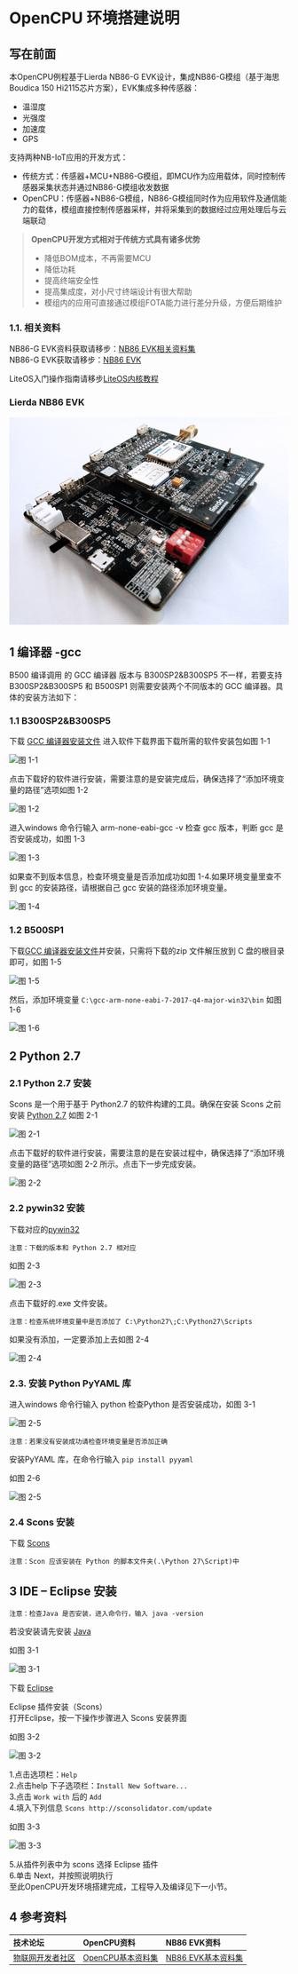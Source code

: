 #  OpenCPU 环境搭建说明
## 写在前面
本OpenCPU例程基于Lierda NB86-G EVK设计，集成NB86-G模组（基于海思Boudica 150 Hi2115芯片方案），EVK集成多种传感器：
- 温湿度
- 光强度
- 加速度
- GPS

支持两种NB-IoT应用的开发方式：
- 传统方式：传感器+MCU+NB86-G模组，即MCU作为应用载体，同时控制传感器采集状态并通过NB86-G模组收发数据
- OpenCPU：传感器+NB86-G模组，NB86-G模组同时作为应用软件及通信能力的载体，模组直接控制传感器采样，并将采集到的数据经过应用处理后与云端联动
> **OpenCPU开发方式相对于传统方式具有诸多优势**
> - 降低BOM成本，不再需要MCU
> - 降低功耗
> - 提高终端安全性
> - 提高集成度，对小尺寸终端设计有很大帮助
> - 模组内的应用可直接通过模组FOTA能力进行差分升级，方便后期维护
### 1.1. 相关资料
NB86-G EVK资料获取请移步：[NB86 EVK相关资料集](http://bbs.lierda.com/forum.php?mod=viewthread&tid=86&page=1&extra=&_dsign=91f69885)  
NB86-G EVK获取请移步：[NB86 EVK](https://item.taobao.com/item.htm?spm=a1z10.5-c.w4002-21080581561.13.565878241Htgvt&id=578262725191)

LiteOS入门操作指南请移步[LiteOS内核教程](https://liteos.github.io/tutorials/kernel/)
### Lierda NB86 EVK
 ![NB86EVK](../../Picture/NB86EVK黑色.png)  
 
## 1 编译器 -gcc
B500 编译调用 的 GCC 编译器 版本与 B300SP2&B300SP5 不一样，若要支持B300SP2&B300SP5 和 B500SP1 则需要安装两个不同版本的 GCC 编译器。具体的安装方法如下：  
### 1.1 B300SP2&B300SP5  
下载 [GCC 编译器安装文件](https://launchpad.net/gcc-arm-embedded/+download)
进入软件下载界面下载所需的软件安装包如图 1-1  

![图 1-1](../../Picture/图1-1.png)  

点击下载好的软件进行安装，需要注意的是安装完成后，确保选择了“添加环境变量的路径”选项如图 1-2  

![图 1-2](../../Picture/图1-2.png)  

进入windows 命令行输入 arm-none-eabi-gcc -v 检查 gcc 版本，判断 gcc 是否安装成功，如图 1-3  

![图 1-3](../../Picture/图1-3.png)  

如果查不到版本信息，检查环境变量是否添加成功如图 1-4.如果环境变量里查不到 gcc 的安装路径，请根据自己 gcc 安装的路径添加环境变量。  

![图 1-4](../../Picture/图1-4.png)  

### 1.2 B500SP1
下载[GCC 编译器安装文件](https://armkeil.blob.core.windows.net/developer/Files/downloads/gnu-rm/7-2017q4/gcc-arm-none-eabi-7-2017-q4-major-win32.zip)并安装，只需将下载的zip 文件解压放到 C 盘的根目录即可，如图 1-5  

![图 1-5](../../Picture/图1-5.png)  

然后，添加环境变量 ` C:\gcc-arm-none-eabi-7-2017-q4-major-win32\bin `
如图 1-6  

![图 1-6](../../Picture/图1-6.png)

## 2 Python 2.7  
### 2.1 Python 2.7 安装  
Scons 是一个用于基于 Python2.7 的软件构建的工具。确保在安装 Scons 之前安装 [Python 2.7](https://www.python.org/downloads/release/python-2710/)
如图 2-1  

![图 2-1](../../Picture/图2-1.png)  

点击下载好的软件进行安装，需要注意的是在安装过程中，确保选择了“添加环境变量的路径”选项如图 2-2 所示。点击下一步完成安装。

![图 2-2](../../Picture/图2-2.png)  

### 2.2 pywin32 安装
下载对应的[pywin32](https://sourceforge.net/projects/pywin32/files/pywin32/Build%20221/)

`注意：下载的版本和 Python 2.7 相对应` 

如图 2-3  

![图 2-3](../../Picture/图2-3.png)  

点击下载好的.exe 文件安装。

`注意：检查系统环境变量中是否添加了 C:\Python27\;C:\Python27\Scripts`

如果没有添加，一定要添加上去如图 2-4  

![图 2-4](../../Picture/图2-4.png)  

### 2.3. 安装 Python PyYAML 库

进入windows 命令行输入 python 检查Python 是否安装成功，如图 3-1  

![图 2-5](../../Picture/图2-5.png)  

`注意：若果没有安装成功请检查环境变量是否添加正确`

安装PyYAML 库，在命令行输入 `pip install pyyaml` 

如图 2-6  

![图 2-5](../../Picture/图2-6.png)

### 2.4 Scons 安装

下载 [Scons](https://sourceforge.net/projects/scons/files/scons/2.4.0/ )  

`注意：Scon 应该安装在 Python 的脚本文件夹(.\Python 27\Script)中`

## 3 IDE – Eclipse 安装  

`注意：检查Java 是否安装，进入命令行，输入 java -version`  

若没安装请先安装 [Java](https://www.java.com/en/download/)

如图 3-1  

![图 3-1](../../Picture/图3-1.png)  

下载 [Eclipse](https://www.eclipse.org/downloads/packages/release/mars/2/eclipse-ide-cc-developers)  

Eclipse 插件安装（Scons）  
打开Eclipse，按一下操作步骤进入 Scons 安装界面  

如图 3-2  

![图 3-2](../../Picture/图3-2.png)  

1.点击选项栏：`Help`  
2.点击help 下子选项栏：`Install New Software...`  
3.点击 `Work with` 后的 `Add`      
4.填入下列信息 `Scons http://sconsolidator.com/update`

如图 3-3  

![图 3-3](../../Picture/图3-3.png) 

5.从插件列表中为 scons 选择 Eclipse 插件  
6.单击 Next，并按照说明执行  
至此OpenCPU开发环境搭建完成，工程导入及编译见下一小节。
## 4 参考资料  

| 技术论坛 | OpenCPU资料 | NB86 EVK资料
| :----------- | :----------- | :----------- |
| [物联网开发者社区](http://bbs.lierda.com) |  [OpenCPU基本资料集](https://github.com/lierda-nb-iot-team/Lierda_OpenCPU_SDK) |  [NB86 EVK基本资料集](https://github.com/lierda-nb-iot-team/Lierda_NB86_EVK) |

